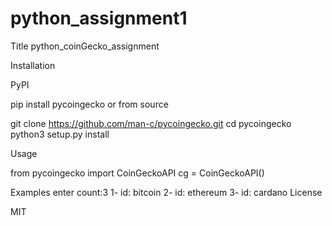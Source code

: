 # python_assignment1

Title
python_coinGecko_assignment

Installation

PyPI

pip install pycoingecko
or from source

git clone https://github.com/man-c/pycoingecko.git
cd pycoingecko
python3 setup.py install

Usage

from pycoingecko import CoinGeckoAPI
cg = CoinGeckoAPI()

Examples
enter count:3
1- id: bitcoin
2- id: ethereum
3- id: cardano
License

MIT

